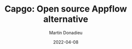 ---
title: "Capgo: Open source Appflow alternative"
description: Capgo is an open source, simple and lightweight Appflow alternative. One aspect that makes Capgo different the other tooling such as Appflow is the fact that Capgo is fully open-source software and focus on Capacitor. Let’s take a look at what that means exactly.
author: Martin Donadieu
date: 2022-04-08
head_image: "/appflow_alt.webp"
head_image_alt: Appflow alternative illustration
tag: alternatives
published: true
next_blog: ''

---